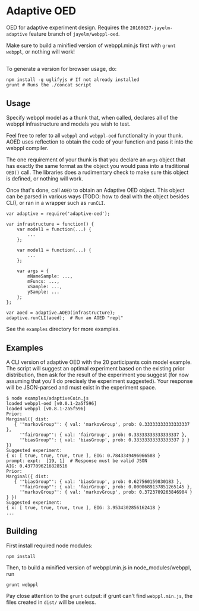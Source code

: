 # Adaptive OED

OED for adaptive experiment design. Requires the `20160627-jayelm-adaptive`
feature branch of `jayelm/webppl-oed`.

Make sure to build a minified version of webppl.min.js first with `grunt
webppl`, or nothing will work!

##

To generate a version for browser usage, do:

```
npm install -g uglifyjs # If not already installed
grunt # Runs the ./concat script
```

## Usage

Specify webppl model as a thunk that, when called, declares all of the webppl
infrastructure and models you wish to test.

Feel free to refer to all `webppl` and `webppl-oed` functionality in your
thunk. AOED uses reflection to obtain the code of your function and pass it
into the webppl compiler.

The one requirement of your thunk is that you declare an `args` object that has
exactly the same format as the object you would pass into a traditional `OED()`
call. The libraries does a rudimentary check to make sure this object is
defined, or nothing will work.

Once that's done, call `AOED` to obtain an Adaptive OED object. This object can
be parsed in various ways (TODO: how to deal with the object besides CLI), or
ran in a wrapper such as `runCLI`.

    var adaptive = require('adaptive-oed');

    var infrastructure = function() {
        var model1 = function(...) {
            ...
        };

        var model1 = function(...) {
            ...
        };

        var args = {
            mNameSample: ...,
            mFuncs: ...,
            xSample: ...,
            ySample: ...
        };
    };

    var aoed = adaptive.AOED(infrastructure);
    adaptive.runCLI(aoed);  # Run an AOED "repl"

See the `examples` directory for more examples.

## Examples

A CLI version of adaptive OED with the 20 participants coin model example. The
script will suggest an optimal experiment based on the existing prior
distribution, then ask for the result of the experiment you suggest (for now
assuming that you'll do precisely the experiment suggested). Your response will
be JSON-parsed and must exist in the experiment space.

    $ node examples/adaptiveCoin.js
	loaded webppl-oed [v0.0.1-2a5f596]
	loaded webppl [v0.8.1-2a5f596]
	Prior:
	Marginal({ dist:
	   { '"markovGroup"': { val: 'markovGroup', prob: 0.33333333333333337 },
		 '"fairGroup"': { val: 'fairGroup', prob: 0.33333333333333337 },
		 '"biasGroup"': { val: 'biasGroup', prob: 0.33333333333333337 } } })
	Suggested experiment:
	{ x: [ true, true, true, true ], EIG: 0.7843349496066588 }
	prompt: expt:  [19, 1]  # Response must be valid JSON
	AIG: 0.4377096216828516
	Prior:
	Marginal({ dist:
	   { '"biasGroup"': { val: 'biasGroup', prob: 0.627560159830183 },
		 '"fairGroup"': { val: 'fairGroup', prob: 0.0000689137851265145 },
		 '"markovGroup"': { val: 'markovGroup', prob: 0.3723709263846904 } } })
	Suggested experiment:
	{ x: [ true, true, true, true ], EIG: 3.9534302856162418 }
    ...

## Building

First install required node modules:

    npm install

Then, to build a minified version of webppl.min.js in node_modules/webppl, run

    grunt webppl

Pay close attention to the `grunt` output: if grunt can't find
`webppl.min.js`, the files created in `dist/` will be useless.
